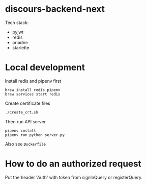 # discours-backend-next

Tech stack:

- pyjwt
- redis
- ariadne
- starlette

# Local development

Install redis and pipenv first

```
brew install redis pipenv
brew services start redis
```

Create certificate files

```sh
./create_crt.sh
```

Then run API server

```
pipenv install
pipenv run python server.py
```

Also see `Dockerfile`

# How to do an authorized request

Put the header 'Auth' with token from signInQuery or registerQuery.

